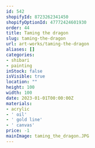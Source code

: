 ```yaml
---
id: 542
shopifyId: 8723262341450
shopifyOptionId: 47772424601930
order: 44
title: Taming the dragon
slug: taming-the-dragon
url: art-works/taming-the-dragon
aliases: []
categories:
- shibari
- painting
inStock: false
isVisible: true
location: ""
height: 100
width: 100
date: 2023-01-01T00:00:00Z
materials:
- acrylic
- ' oil'
- ' gold line'
- ' canvas'
price: -1
mainImage: taming_the_dragon.JPG
---
```

